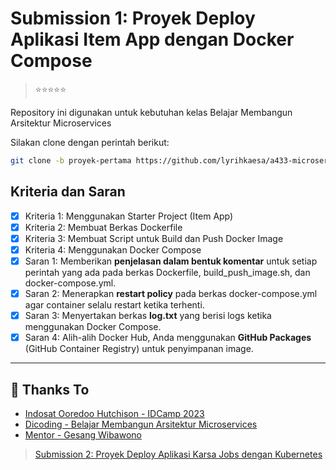 # Submission 1: Proyek Deploy Aplikasi Item App dengan Docker Compose

> ⭐⭐⭐⭐⭐

Repository ini digunakan untuk kebutuhan kelas Belajar Membangun Arsitektur Microservices

Silakan clone dengan perintah berikut:

```bash
git clone -b proyek-pertama https://github.com/lyrihkaesa/a433-microservices.git proyek-pertama
```

## Kriteria dan Saran

- [x] Kriteria 1: Menggunakan Starter Project (Item App)
- [x] Kriteria 2: Membuat Berkas Dockerfile
- [x] Kriteria 3: Membuat Script untuk Build dan Push Docker Image
- [x] Kriteria 4: Menggunakan Docker Compose
- [x] Saran 1: Memberikan **penjelasan dalam bentuk komentar** untuk setiap perintah yang ada pada berkas Dockerfile, build_push_image.sh, dan docker-compose.yml.
- [x] Saran 2: Menerapkan **restart policy** pada berkas docker-compose.yml agar container selalu restart ketika terhenti.
- [x] Saran 3: Menyertakan berkas **log.txt** yang berisi logs ketika menggunakan Docker Compose.
- [x] Saran 4: Alih-alih Docker Hub, Anda menggunakan **GitHub Packages** (GitHub Container Registry) untuk penyimpanan image.

---

## 🙏 Thanks To

- [Indosat Ooredoo Hutchison - IDCamp 2023](https://idcamp.ioh.co.id/)
- [Dicoding - Belajar Membangun Arsitektur Microservices](https://www.dicoding.com/academies/433)
- [Mentor - Gesang Wibawono](#)

> [Submission 2: Proyek Deploy Aplikasi Karsa Jobs dengan Kubernetes](https://github.com/lyrihkaesa/proyek-deploy-aplikasi-karsa-jobs-dengan-kubernetes)
